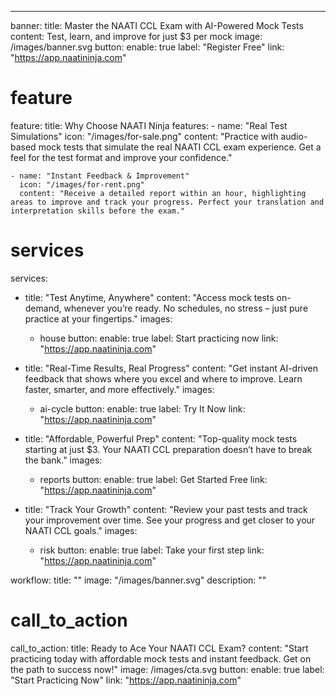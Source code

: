 ---
banner:
  title: Master the NAATI CCL Exam with AI-Powered Mock Tests 
  content: Test, learn, and improve for just $3 per mock
  image: /images/banner.svg
  button:
    enable: true
    label: "Register Free"
    link: "https://app.naatininja.com"

# feature
feature:
  title: Why Choose NAATI Ninja
  features:
    - name: "Real Test Simulations"
      icon: "/images/for-sale.png"
      content: "Practice with audio-based mock tests that simulate the real NAATI CCL exam experience. Get a feel for the test format and improve your confidence."

    - name: "Instant Feedback & Improvement"
      icon: "/images/for-rent.png"
      content: "Receive a detailed report within an hour, highlighting areas to improve and track your progress. Perfect your translation and interpretation skills before the exam."


# services
services:
  - title: "Test Anytime, Anywhere"
    content: "Access mock tests on-demand, whenever you’re ready. No schedules, no stress – just pure practice at your fingertips."
    images:
      - house
    button:
      enable: true
      label: Start practicing now
      link: "https://app.naatininja.com"

  - title: "Real-Time Results, Real Progress"
    content: "Get instant AI-driven feedback that shows where you excel and where to improve. Learn faster, smarter, and more effectively."
    images:
      - ai-cycle
    button:
      enable: true
      label: Try It Now
      link: "https://app.naatininja.com"

  - title: "Affordable, Powerful Prep"
    content: "Top-quality mock tests starting at just $3. Your NAATI CCL preparation doesn’t have to break the bank."
    images:
      - reports
    button:
      enable: true
      label: Get Started Free
      link: "https://app.naatininja.com"

  - title: "Track Your Growth"
    content: "Review your past tests and track your improvement over time. See your progress and get closer to your NAATI CCL goals."
    images:
      - risk
    button:
      enable: true
      label: Take your first step
      link: "https://app.naatininja.com"


workflow:
  title: ""
  image: "/images/banner.svg"
  description: ""

# call_to_action
call_to_action:
  title: Ready to Ace Your NAATI CCL Exam?
  content: "Start practicing today with affordable mock tests and instant feedback. Get on the path to success now!"
  image: /images/cta.svg
  button:
    enable: true
    label: "Start Practicing Now"
    link: "https://app.naatininja.com"